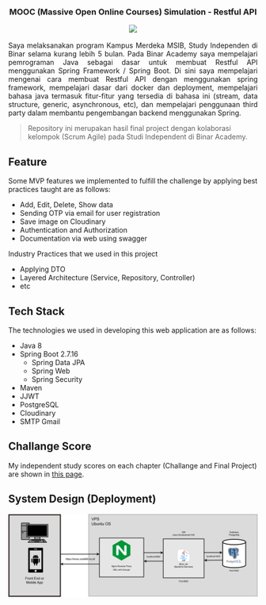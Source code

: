 ### <p align="center">MOOC (Massive Open Online Courses) Simulation - Restful API</p>

<p align="center"><img src="https://mediabangsa.co.id/wp-content/uploads/2023/07/Binar_-_Logo_warna.original.png" width="300"></p>

<p align="justify"> Saya melaksanakan program Kampus Merdeka MSIB, Study Independen di Binar selama kurang lebih 5 bulan. Pada Binar Academy saya mempelajari pemrograman Java sebagai dasar untuk membuat Restful API menggunakan Spring Framework / Spring Boot. Di  sini saya mempelajari mengenai cara membuat Restful API dengan menggunakan spring framework, mempelajari dasar dari docker dan deployment, mempelajari bahasa java termasuk fitur-fitur yang tersedia di bahasa ini (stream, data structure, generic, asynchronous, etc), dan mempelajari penggunaan third party dalam membantu pengembangan backend menggunakan Spring.</p>

> Repository ini merupakan hasil final project dengan kolaborasi kelompok (Scrum Agile) pada Studi Independent di Binar Academy.

## Feature
Some MVP features we implemented to fulfill the challenge by applying best practices taught are as follows:
- Add, Edit, Delete, Show data
- Sending OTP via email for user registration
- Save image on Cloudinary
- Authentication and Authorization
- Documentation via web using swagger

Industry Practices that we used in this project
- Applying DTO
- Layered Architecture (Service, Repository, Controller)
- etc

## Tech Stack
The technologies we used in developing this web application are as follows:
- Java 8
- Spring Boot 2.7.16
    - Spring Data JPA
    - Spring Web
    - Spring Security
- Maven
- JJWT
- PostgreSQL
- Cloudinary
- SMTP Gmail

## Challange Score
My independent study scores on each chapter (Challange and Final Project) are shown in <a href="https://github.com/Habbatul/BinarFud/blob/Main/Final%20Report%20Scale%201-100%20BEJ%20Habbatul%20Qolbi%20H.pdf">this page</a>.

## System Design (Deployment)
<img src="System Design Final Proyek.png">